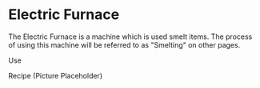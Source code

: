 Electric Furnace
================

The Electric Furnace is a machine which is used smelt items. The process of using this machine will be referred to as "Smelting" on other pages.

Use

Recipe
(Picture Placeholder)